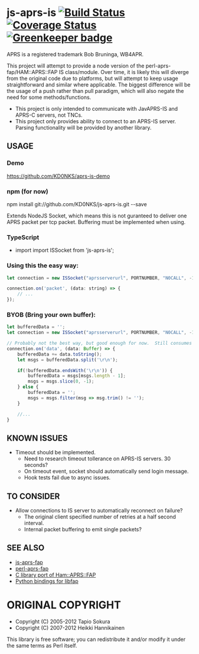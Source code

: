 # js-aprs-is [![Build Status](https://travis-ci.org/KD0NKS/js-aprs-is.svg?branch=master)](https://travis-ci.org/KD0NKS/js-aprs-is) [![Coverage Status](https://coveralls.io/repos/github/KD0NKS/js-aprs-is/badge.svg?branch=master)](https://coveralls.io/github/KD0NKS/js-aprs-is?branch=master) [![Greenkeeper badge](https://badges.greenkeeper.io/KD0NKS/js-aprs-is.svg)](https://greenkeeper.io/)

APRS is a registered trademark Bob Bruninga, WB4APR.

This project will attempt to provide a node version of the perl-aprs-fap/HAM::APRS::FAP IS class/module.  Over time, it is likely this will diverge from the original code due to platforms, but will attempt to keep usage straightforward and similar where applicable.  The biggest difference will be the usage of a push rather than pull paradigm, which will also negate the need for some methods/functions.

* This project is only intended to communicate with JavAPRS-IS and APRS-C servers, not TNCs.
* This project only provides ability to connect to an APRS-IS server.  Parsing functionality will be provided by another library.

## USAGE
### Demo
https://github.com/KD0NKS/aprs-is-demo

### npm (for now)
npm install git://github.com/KD0NKS/js-aprs-is.git --save

Extends NodeJS Socket, which means this is not guranteed to deliver one APRS packet per tcp packet.  Buffering must be implemented when using.

### TypeScript
* import
import ISSocket from 'js-aprs-is';

### Using this the easy way:
``` javascript
let connection = new ISSocket("aprsserverurl", PORTNUMBER, "N0CALL", -1, FILTER);

connection.on('packet', (data: string) => {
    // ...
});
```

### BYOB (Bring your own buffer):

``` javascript
let bufferedData = '';
let connection = new ISSocket("aprsserverurl", PORTNUMBER, "N0CALL", -1, FILTER);

// Probably not the best way, but good enough for now.  Still consumes world feed on low end computer.
connection.on('data', (data: Buffer) => {
    bufferedData += data.toString();
    let msgs = bufferedData.split('\r\n');

    if(!bufferedData.endsWith('\r\n')) {
        bufferedData = msgs[msgs.length - 1];
        msgs = msgs.slice(0, -1);
    } else {
        bufferedData = '';
        msgs = msgs.filter(msg => msg.trim() != '');
    }

    //...
}
```

## KNOWN ISSUES
* Timeout should be implemented.
  * Need to research timeout tollerance on APRS-IS servers.  30 seconds?
  * On timeout event, socket should automatically send login message.
  * Hook tests fail due to async issues.

## TO CONSIDER
* Allow connections to IS server to automatically reconnect on failure?
  * The original client specified number of retries at a half second interval.
  * Internal packet buffering to emit single packets?

## SEE ALSO

* [js-aprs-fap](https://github.com/KD0NKS/js-aprs-fap)
* [perl-aprs-fap](https://github.com/hessu/perl-aprs-fap)
* [C library port of Ham::APRS::FAP](http://pakettiradio.net/libfap/)
* [Python bindings for libfap](http://github.com/kd7lxl/python-libfap)

# ORIGINAL COPYRIGHT
* Copyright (C) 2005-2012 Tapio Sokura
* Copyright (C) 2007-2012 Heikki Hannikainen

This library is free software; you can redistribute it and/or modify
it under the same terms as Perl itself.